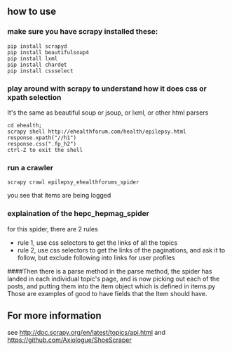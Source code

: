 ## how to use


### make sure you have scrapy installed these:
	pip install scrapyd
	pip install beautifulsoup4
	pip install lxml
	pip install chardet
	pip install cssselect


### play around with scrapy to understand how it does css or xpath selection 

It's the same as beautiful soup or jsoup, or lxml, or other html parsers

	cd ehealth;
	scrapy shell http://ehealthforum.com/health/epilepsy.html
	response.xpath("//h1")
	response.css(".fp_h2")
	ctrl-Z to exit the shell

### run a crawler

	scrapy crawl epilepsy_ehealthforums_spider

you see that items are being logged


### explaination of the hepc_hepmag_spider
for this spider, there are 2 rules
- rule 1, use css selectors to get the links of all the topics
- rule 2, use css selectors to get the links of the paginations, and ask it to follow, but exclude following into links for user profiles

####Then there is a parse method
in the parse method, the spider has landed in each individual topic's page, and is now picking out each of the posts, and putting them into the item object which is defined in items.py
Those are examples of good to have fields that the Item should have.



## For more information
see http://doc.scrapy.org/en/latest/topics/api.html
and https://github.com/Axiologue/ShoeScraper


